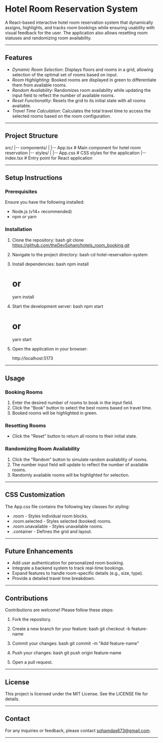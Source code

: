 # Hotel Room Reservation System

A React-based interactive hotel room reservation system that dynamically assigns, highlights, and tracks room bookings while ensuring usability with visual feedback for the user. The application also allows resetting room statuses and randomizing room availability.

---

## Features

- *Dynamic Room Selection*: Displays floors and rooms in a grid, allowing selection of the optimal set of rooms based on input.
- *Room Highlighting*: Booked rooms are displayed in green to differentiate them from available rooms.
- *Random Availability*: Randomizes room availability while updating the input field to reflect the number of available rooms.
- *Reset Functionality*: Resets the grid to its initial state with all rooms available.
- *Travel Time Calculation*: Calculates the total travel time to access the selected rooms based on the room configuration.

---

## Project Structure


src/
|-- components/
|   |-- App.tsx      # Main component for hotel room reservation
|-- styles/
|   |-- App.css      # CSS styles for the application
|-- index.tsx        # Entry point for React application


---

## Setup Instructions

### Prerequisites

Ensure you have the following installed:

- Node.js (v14+ recommended)
- npm or yarn

### Installation

1. Clone the repository:
   bash
   git clone https://github.com/theDevSoham/hotels_room_booking.git
   

2. Navigate to the project directory:
   bash
   cd hotel-reservation-system
   

3. Install dependencies:
   bash
   npm install
   # or
   yarn install
   

4. Start the development server:
   bash
   npm start
   # or
   yarn start
   

5. Open the application in your browser:
   
   http://localhost:5173
   

---

## Usage

### Booking Rooms
1. Enter the desired number of rooms to book in the input field.
2. Click the "Book" button to select the best rooms based on travel time.
3. Booked rooms will be highlighted in green.

### Resetting Rooms
- Click the "Reset" button to return all rooms to their initial state.

### Randomizing Room Availability
1. Click the "Random" button to simulate random availability of rooms.
2. The number input field will update to reflect the number of available rooms.
3. Randomly available rooms will be highlighted for selection.

---

## CSS Customization

The App.css file contains the following key classes for styling:

- .room - Styles individual room blocks.
- .room.selected - Styles selected (booked) rooms.
- .room.unavailable - Styles unavailable rooms.
- .container - Defines the grid and layout.

---

## Future Enhancements

- Add user authentication for personalized room booking.
- Integrate a backend system to track real-time bookings.
- Expand features to handle room-specific details (e.g., size, type).
- Provide a detailed travel time breakdown.

---

## Contributions

Contributions are welcome! Please follow these steps:

1. Fork the repository.
2. Create a new branch for your feature:
   bash
   git checkout -b feature-name
   
3. Commit your changes:
   bash
   git commit -m "Add feature-name"
   
4. Push your changes:
   bash
   git push origin feature-name
   
5. Open a pull request.

---

## License

This project is licensed under the MIT License. See the LICENSE file for details.

---

## Contact

For any inquiries or feedback, please contact [sohamdas673@gmail.com](mailto:your.email@example.com).

---